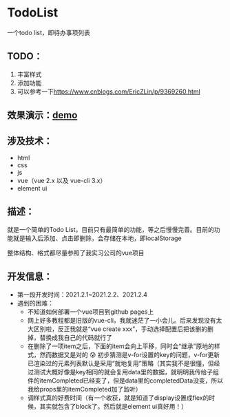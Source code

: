 # TodoList
一个todo list，即待办事项列表



## TODO：

1. 丰富样式
2. 添加功能
3. 可以参考一下<https://www.cnblogs.com/EricZLin/p/9369260.html>



## 效果演示：[demo](https://wfjoanna.github.io/TodoList/)



## 涉及技术：

- html
- css
- js
- vue（vue 2.x 以及 vue-cli 3.x）
- element ui



## 描述：

就是一个简单的Todo List，目前只有最简单的功能，等之后慢慢完善。目前的功能就是输入后添加、点击即删除，会存储在本地，即localStorage

整体结构、格式都尽量参照了我实习公司的vue项目



## 开发信息：

- 第一段开发时间：2021.2.1~2021.2.2、2021.2.4
- 遇到的困难：
  - 不知道如何部署一个vue项目到github pages上
  - 网上好多教程都是旧版的vue-cli，我就迷茫了一小会儿。后来发现没有太大区别啦，反正我就是“vue create xxx”，手动选择配置后把该删的删掉，替换成我自己的代码就行了
  - 在删除了一项item之后，下面的item会向上平移，同时会“继承”原地的样式，然而数据又是对的 :cold_sweat: 初步猜测是v-for设置的key的问题，v-for更新已渲染过的元素列表默认是采用“就地复用”策略（其实我不是很懂，但经过测试大概好像是key相同的就会复用data里的数据，就明明我传给子组件的itemCompleted已经变了，但是data里的completedData没变，所以我给props里的itemCompleted加了监听）
  - 调样式真的好费时间（有一个收获，就是知道了display设置成flex的时候，其实就包含了block了。然后就是element ui真好用！）